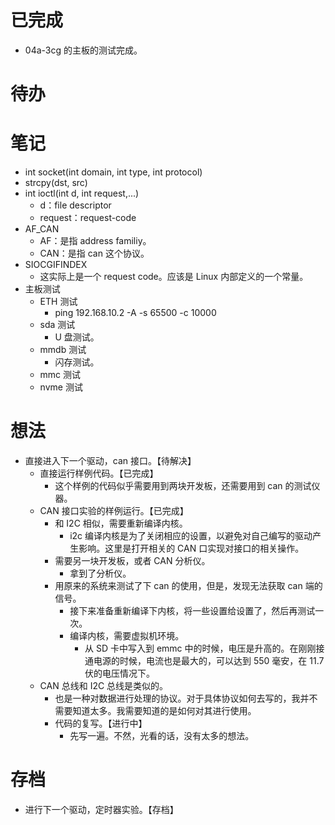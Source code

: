# 已完成
- 04a-3cg 的主板的测试完成。

# 待办

# 笔记
- int socket(int domain, int type, int protocol)
- strcpy(dst, src)
- int ioctl(int d, int request,...)
	- d：file descriptor
	- request：request-code
- AF_CAN
	- AF：是指 address familiy。
	- CAN：是指 can 这个协议。
- SIOCGIFINDEX
	- 这实际上是一个 request code。应该是 Linux 内部定义的一个常量。
- 主板测试
	- ETH 测试
		- ping 192.168.10.2 -A -s 65500 -c 10000
	- sda 测试
		- U 盘测试。
	- mmdb 测试
		- 闪存测试。
	- mmc 测试
	- nvme 测试

# 想法
- 直接进入下一个驱动，can 接口。【待解决】
	- 直接运行样例代码。【已完成】
		- 这个样例的代码似乎需要用到两块开发板，还需要用到 can 的测试仪器。
	- CAN 接口实验的样例运行。【已完成】
		- 和 I2C 相似，需要重新编译内核。
			- i2c 编译内核是为了关闭相应的设置，以避免对自己编写的驱动产生影响。这里是打开相关的 CAN 口实现对接口的相关操作。
		- 需要另一块开发板，或者 CAN 分析仪。
			- 拿到了分析仪。
		- 用原来的系统来测试了下 can 的使用，但是，发现无法获取 can 端的信号。
			- 接下来准备重新编译下内核，将一些设置给设置了，然后再测试一次。
			- 编译内核，需要虚拟机环境。
				- 从 SD 卡中写入到 emmc 中的时候，电压是升高的。在刚刚接通电源的时候，电流也是最大的，可以达到 550 毫安，在 11.7 伏的电压情况下。
	- CAN 总线和 I2C 总线是类似的。
		- 也是一种对数据进行处理的协议。对于具体协议如何去写的，我并不需要知道太多。我需要知道的是如何对其进行使用。
		- 代码的复写。【进行中】
			- 先写一遍。不然，光看的话，没有太多的想法。

# 存档
- 进行下一个驱动，定时器实验。【存档】
